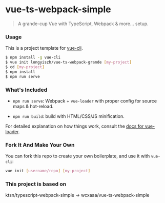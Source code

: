 # vue-ts-webpack-simple

> A grande-cup Vue with TypeScript, Webpack & more... setup.

### Usage

This is a project template for [vue-cli](https://github.com/vuejs/vue-cli).

``` bash
$ npm install -g vue-cli
$ vue init longyiszh/vue-ts-webpack-grande [my-project]
$ cd [my-project]
$ npm install
$ npm run serve
```

### What's Included

- `npm run serve`: Webpack + `vue-loader` with proper config for source maps & hot-reload.

- `npm run build`: build with HTML/CSS/JS minification.

For detailed explanation on how things work, consult the [docs for vue-loader](http://vuejs.github.io/vue-loader).

### Fork It And Make Your Own

You can fork this repo to create your own boilerplate, and use it with `vue-cli`:

``` bash
vue init [username/repo] [my-project]
```

### This project is based on

ktsn/typescript-webpack-simple -> wcxaaa/vue-ts-webpack-simple
